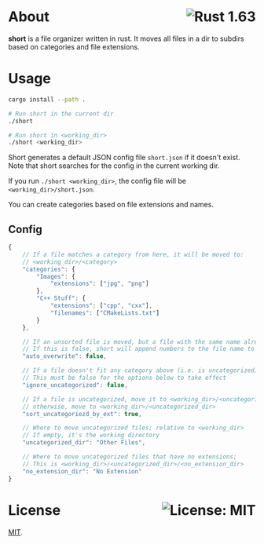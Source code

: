 # About <a href="https://www.rust-lang.org/"><img align="right" src="https://img.shields.io/badge/Rust-1.63-F74C00?logo=rust" alt="Rust 1.63" /></a>

**short** is a file organizer written in rust. It moves all files in a dir to subdirs based on categories and file extensions.

# Usage

```sh
cargo install --path .

# Run short in the current dir
./short

# Run short in <working_dir>
./short <working_dir>
```

Short generates a default JSON config file `short.json` if it doesn't exist. Note that short searches for the config in the current working dir.

If you run `./short <working_dir>`, the config file will be `<working_dir>/short.json`.

You can create categories based on file extensions and names.

## Config

```js
{
    // If a file matches a category from here, it will be moved to:
    // <working_dir>/<category>
    "categories": {
        "Images": {
            "extensions": ["jpg", "png"]
        },
        "C++ Stuff": {
            "extensions": ["cpp", "cxx"],
            "filenames": ["CMakeLists.txt"] 
        }
    },

    // If an unsorted file is moved, but a file with the same name already exists in the destination, overwrite it
    // If this is false, short will append numbers to the file name to solve the conflict
    "auto_overwrite": false,

    // If a file doesn't fit any category above (i.e. is uncategorized), don't move it anywhere;
    // This must be false for the options below to take effect
    "ignore_uncategorized": false,

    // If a file is uncategorized, move it to <working_dir>/<uncategorized_dir>/<ext> where <ext> is the file extension;
    // otherwise, move to <working_dir>/<uncategorized_dir>
    "sort_uncategoriezd_by_ext": true,

    // Where to move uncategorized files; relative to <working_dir>
    // If empty, it's the working directory
    "uncategorized_dir": "Other Files",

    // Where to move uncategorized files that have no extensions;
    // This is <working_dir>/<uncategorized_dir>/<no_extension_dir>
    "no_extension_dir": "No Extension"
}
```

# License <a href="https://github.com/UnexomWid/short/blob/master/LICENSE"><img align="right" src="https://img.shields.io/badge/License-MIT-blue.svg" alt="License: MIT" /></a>

[MIT](https://github.com/UnexomWid/short/blob/master/LICENSE).
